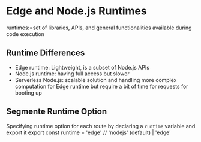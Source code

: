 # Edge and Node.js Runtimes

runtimes:=set of libraries, APIs, and general functionalities available during code execution

## Runtime Differences

- Edge runtime: Lightweight, is a subset of Node.js APIs
- Node.js runtime: having full access but slower
- Serverless Node.js: scalable solution and handling more complex computation for Edge runtime but require a bit of time for requests for booting up

## Segmente Runtime Option

Specifying runtime option for each route by declaring a `runtime` variable and export it 
export const runtime = 'edge' // 'nodejs' (default) | 'edge'

